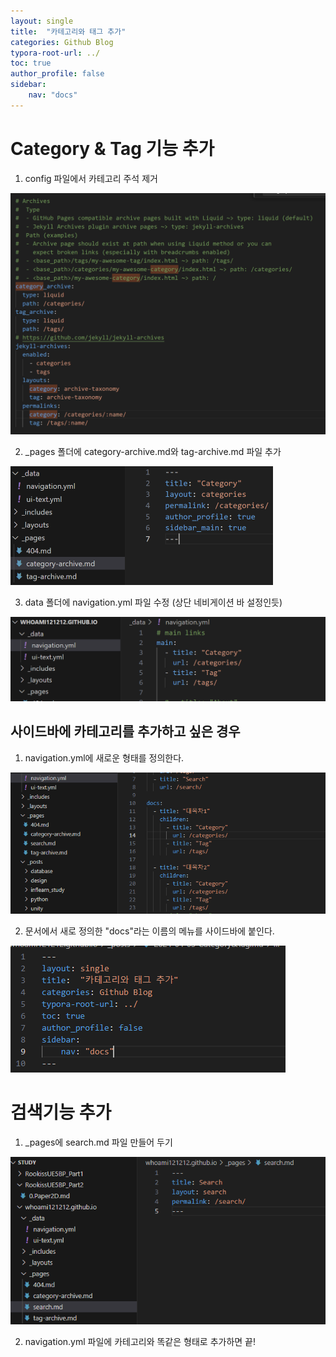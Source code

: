 ```yaml
---
layout: single
title:  "카테고리와 태그 추가"
categories: Github Blog
typora-root-url: ../
toc: true
author_profile: false
sidebar:
    nav: "docs"
---
```


# Category & Tag 기능 추가

1. config 파일에서 카테고리 주석 제거

<img src="/../images/2024-04-03-Category&Tag/image-20240403121708867.png" alt="image-20240403121708867" style="zoom: 50%;" />



2. _pages 폴더에 category-archive.md와 tag-archive.md 파일 추가 

<img src="/../images/2024-04-03-Category&Tag/image-20240403121816677.png" alt="image-20240403121816677" style="zoom:50%;" />

3. data 폴더에 navigation.yml 파일 수정 (상단 네비게이션 바 설정인듯)

<img src="/../images/2024-04-03-Category&Tag/image-20240403121905054.png" alt="image-20240403121905054" style="zoom:50%;" />

## 사이드바에 카테고리를 추가하고 싶은 경우 
1. navigation.yml에 새로운 형태를 정의한다. 

![image-20240403223029355](/../images/2024-04-03-Category&Tag/image-20240403223029355.png)

2. 문서에서 새로 정의한 "docs"라는 이름의 메뉴를 사이드바에 붙인다. 

![image-20240403223105032](/../images/2024-04-03-Category&Tag/image-20240403223105032.png)





# 검색기능 추가
1. _pages에 search.md 파일 만들어 두기 

![image-20240403222834080](/../images/2024-04-03-Category&Tag/image-20240403222834080.png)

2. navigation.yml 파일에 카테고리와 똑같은 형태로 추가하면 끝! 



